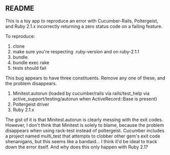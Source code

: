 ## README

This is a toy app to reproduce an error with Cucumber-Rails, Poltergeist, and Ruby 2.1.x incorrectly returning a zero status code on a failing feature.

To reproduce:

1. clone
2. make sure you're respecting .ruby-version and on ruby-2.1.1
3. bundle
4. bundle exec rake
5. tests should fail

This bug appears to have three constituents. Remove any one of these, and the problem disappears.

1. Minitest.autorun (loaded by cucumber/rails via rails/test_help via active_support/testing/autorun when ActiveRecord::Base is present)
2. Poltergeist driver
3. Ruby 2.1.x

The gist of it is that Minitest.autorun is clearly messing with the exit codes. However, I don't think that Minitest is solely to blame, because the problem disappears when using rack-test instead of poltergeist. Cucumber includes a project named multi_test that attempts to clobber other gem's exit code shenanigans, but this seems like a bandaid... I think it'd be ideal to track down the error itself. And why does this only happen with Ruby 2.1?

